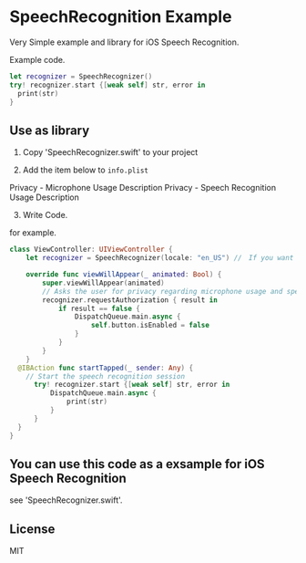 # SpeechRecognition Example
Very Simple example and library for iOS Speech Recognition.

Example code.
```swift
let recognizer = SpeechRecognizer()
try! recognizer.start {[weak self] str, error in
  print(str)
}
```

## Use as library

1. Copy 'SpeechRecognizer.swift' to your project

2. Add the item below to `info.plist`

Privacy - Microphone Usage Description
Privacy - Speech Recognition Usage Description

3. Write Code.

for example.
```swift
class ViewController: UIViewController {
    let recognizer = SpeechRecognizer(locale: "en_US") //　If you want Japanese, please use "ja_JP"

    override func viewWillAppear(_ animated: Bool) {
        super.viewWillAppear(animated)
        // Asks the user for privacy regarding microphone usage and speech recognition
        recognizer.requestAuthorization { result in
            if result == false {
                DispatchQueue.main.async {
                    self.button.isEnabled = false
                }
            }
        }
    }
  @IBAction func startTapped(_ sender: Any) {
    // Start the speech recognition session
      try! recognizer.start {[weak self] str, error in
          DispatchQueue.main.async {
              print(str)
          }
      }
  }
}
```

## You can use this code as a exsample for iOS Speech Recognition

see 'SpeechRecognizer.swift'.

## License

MIT
